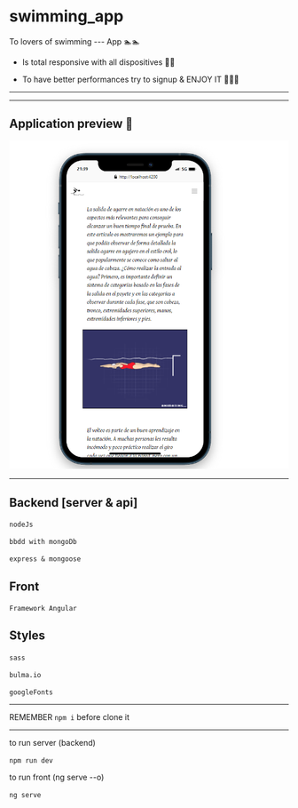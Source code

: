 # swimming_app

To lovers of swimming --- App 🏊🏊

* Is total responsive with all dispositives 📱📲

* To have better performances try to signup & ENJOY IT 👨‍💻📎
---

--- 
## Application preview 📱

<img src="./app/src/assets/githubPage/screen.png" with=100>

--- 
## Backend [server & api]
`nodeJs`

`bbdd with mongoDb`

`express & mongoose`

## Front
`Framework Angular`

## Styles
`sass`

`bulma.io`

`googleFonts`

--- 

REMEMBER
`npm i` before clone it

---

to run server (backend)

`npm run dev` 

to run front (ng serve --o)

`ng serve`

